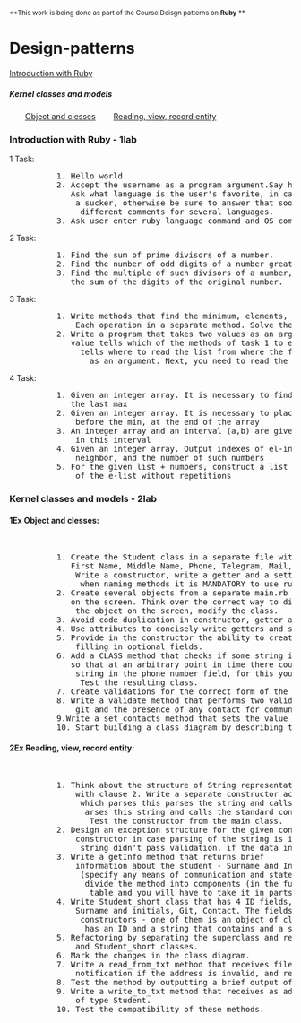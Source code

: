 <sub>**This work is being done as part of the Course Deisgn patterns on <strong>Ruby</strong> **</sub> 
# Design-patterns
<p>
<a href="https://github.com/StrongerProgrammer7/Design-patterns#-introduction-with-ruby---1lab">Introduction with Ruby</a></br>
<h5>Kernel classes and models</h5>
&emsp;&emsp;<a href="https://github.com/StrongerProgrammer7/Design-patterns#1ex-object-and-clesses">Object and clesses<a/>
&emsp;&emsp;<a href="https://github.com/StrongerProgrammer7/Design-patterns#2ex-reading-view-record-entity">Reading, view, record entity<a/>
          
</p>
<div>
<h3> Introduction with Ruby - 1lab</h3>
<p>1 Task: <br/><pre>
          1.&emsp;Hello world
          2.&emsp;Accept the username as a program argument.Say hello to the user using string formatting. 
          &emsp;&emsp;&emsp;Ask what language is the user's favorite, in case it is ruby, answer that the user is 
          &emsp;&emsp;&emsp;&emsp;a sucker, otherwise be sure to answer that soon it will be ruby and put 
          &emsp;&emsp;&emsp;&emsp;&emsp;different comments for several languages.
          3.&emsp;Ask user enter ruby language command and OS command. Execute ruby and OS command</pre>
</p>
<p> 2 Task:<br/><pre>
          1.&emsp;Find the sum of prime divisors of a number.
          2.&emsp;Find the number of odd digits of a number greater than 3
          3.&emsp;Find the multiple of such divisors of a number, the sum of the digits less than 
          &emsp; &emsp;the sum of the digits of the original number.
</pre></p>
<p> 3 Task:<br/><pre>
          1.&emsp;Write methods that find the minimum, elements, number of the first positive element.
          &emsp; &emsp; Each operation in a separate method. Solve the problem using loops (for and while)
          2.&emsp;Write a program that takes two values as an argument. The first
          &emsp; &emsp;value tells which of the methods of task 1 to execute, the second one 
          &emsp; &emsp; &emsp;tells where to read the list from where the file address should be written 
          &emsp; &emsp; &emsp; &emsp;as an argument. Next, you need to read the array and execute the method.
</pre></p>
<p> 4 Task:<br/><pre>
          1.&emsp;Given an integer array. It is necessary to find the number of emails located after 
            &emsp;the last max
          2.&emsp;Given an integer array. It is necessary to place the elements, located 
           &emsp; &emsp;before the min, at the end of the array
          3.&emsp;An integer array and an interval (a,b) are given. Need to find the max of the elements 
           &emsp; &emsp;in this interval
          4.&emsp;Given an integer array. Output indexes of el-in, which are less than its left  
           &emsp; &emsp;neighbor, and the number of such numbers
          5.&emsp;For the given list + numbers, construct a list of all + prime divisors  
           &emsp; &emsp;of the e-list without repetitions
</pre></p>
</div>
<h3> Kernel classes and models - 2lab</h3>
<div>
<p><h4>1Ex Object and clesses:</h4> <br/><pre>
          1.&emsp;Create the Student class in a separate file with the object fields ID, Last Name, 
            &emsp;First Name, Middle Name, Phone, Telegram, Mail, Git. Full name is required, others are not.
            &emsp;&emsp;Write a constructor, write a getter and a setter for each field, 
            &emsp;&emsp;&emsp;when naming methods it is MANDATORY to use ruby naming conventions.
          2.&emsp;Create several objects from a separate main.rb file and display information about them 
            &emsp;on the screen. Think over the correct way to display information about the current state of 
            &emsp;&emsp;the object on the screen, modify the class.
          3.&emsp;Avoid code duplication in constructor, getter and setter. 
          4.&emsp;Use attributes to concisely write getters and setters. 
          5.&emsp;Provide in the constructor the ability to create objects with any combination of 
            &emsp;&emsp;filling in optional fields.
          6.&emsp;Add a CLASS method that checks if some string is a phone number. Modify the class  
            &emsp;so that at an arbitrary point in time there could not be an object with an invalid 
            &emsp;&emsp;string in the phone number field, for this you will have to modify the constructors.  
            &emsp;&emsp;&emsp;Test the resulting class.
          7.&emsp;Create validations for the correct form of the string in the remaining fields.
          8.&emsp;Write a validate method that performs two validations of the presence of the
            &emsp;&emsp;git and the presence of any contact for communication, if possible separate the methods.
          9.Write a set_contacts method that sets the value of a field or fields for the entered contacts.
          10.&emsp;Start building a class diagram by describing this class.</pre>
</p>
<p><h4>2Ex Reading, view, record entity:</h4> <br/><pre>
          1. Think about the structure of String representation of the class object,coordinate it 
             &emsp;with clause 2. Write a separate constructor accepting a string as an input, 
             &emsp;&emsp;which parses this parses the string and calls the standard constructor with
             &emsp;&emsp;&emsp;arses this string and calls the standard constructor with the parameters. 
             &emsp;&emsp;&emsp;&emsp;Test the constructor from the main class.
          2. Design an exception structure for the given constructor
             &emsp;constructor in case parsing of the string is impossible and in case the data in the 
             &emsp;&emsp;string didn't pass validation. if the data in the string is not validated. 3.
          3. Write a getInfo method that returns brief
             &emsp;information about the student - Surname and Initials; git, communication
             &emsp;&emsp;(specify any means of communication and state what it is) on ONE line. If possible,
             &emsp;&emsp;&emsp;divide the method into components (in the future this information will be displayed in
             &emsp;&emsp;&emsp;&emsp;table and you will have to take it in parts).
          4. Write Student_short class that has 4 ID fields,
             &emsp;Surname and initials, Git, Contact. The fields can't be edit. There are two possible 
             &emsp;&emsp;constructors - one of them is an object of class Student.Student class object, the other
             &emsp;&emsp;&emsp;has an ID and a string that contains and a string that contains all other information.
          5. Refactoring by separating the superclass and removing code duplication in the Student 
             &emsp;and Student_short classes.
          6. Mark the changes in the class diagram.
          7. Write a read_from_txt method that receives file address arguments, throws an exception with
             &emsp;notification if the address is invalid, and returns an array of Student type objects.
          8. Test the method by outputting a brief output of information about each object.
          9. Write a write_to_txt method that receives as address, name of a file, and a list of objects 
             &emsp;of type Student.
          10. Test the compatibility of these methods.
</pre></p>
</div>
